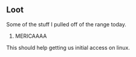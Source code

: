 ## Loot 
Some of the stuff I pulled off of the range today.

1. MERICAAAA

This should help getting us initial access on linux. 
